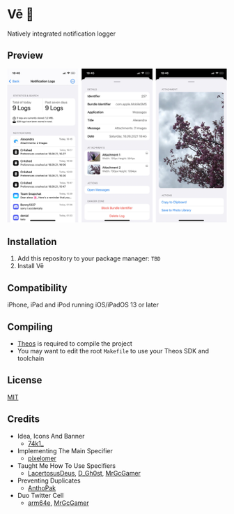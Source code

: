 # Vē 💌
Natively integrated notification logger

## Preview
<img src="Preview.png">

## Installation
1. Add this repository to your package manager: `TBD`
2. Install Vē

## Compatibility
iPhone, iPad and iPod running iOS/iPadOS 13 or later

## Compiling
  - [Theos](https://theos.dev/) is required to compile the project
  - You may want to edit the root `Makefile` to use your Theos SDK and toolchain

## License
[MIT](https://github.com/Traurige/Ve/blob/main/LICENSE)

## Credits
  - Idea, Icons And Banner
    - [74k1_](https://twitter.com/74k1_)
  - Implementing The Main Specifier
    - [pixelomer](https://twitter.com/pixelomer)
  - Taught Me How To Use Specifiers
    - [LacertosusDeus](https://twitter.com/LacertosusDeus), [D_Gh0st](https://twitter.com/d_gh0st), [MrGcGamer](https://twitter.com/MrGcGamer)
  - Preventing Duplicates
    - [AnthoPak](https://twitter.com/AnthoPak)
  - Duo Twitter Cell
    - [arm64e](https://twitter.com/arm64e), [MrGcGamer](https://twitter.com/MrGcGamer)

